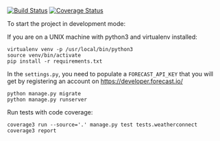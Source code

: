 [![Build Status](https://travis-ci.org/matthieuchoplin/weatherama.svg?branch=master)](https://travis-ci.org/matthieuchoplin/weatherama)
[![Coverage Status](https://coveralls.io/repos/github/matthieuchoplin/weatherama/badge.svg?branch=master)](https://coveralls.io/github/matthieuchoplin/weatherama?branch=master)

To start the project in development mode:

If you are on a UNIX machine with python3 and virtualenv installed:

```
virtualenv venv -p /usr/local/bin/python3
source venv/bin/activate
pip install -r requirements.txt
```

In the `settings.py`, you need to populate a `FORECAST_API_KEY` 
that you will get by registering an account on https://developer.forecast.io/

```
python manage.py migrate
python manage.py runserver
```

Run tests with code coverage:
```
coverage3 run --source='.' manage.py test tests.weatherconnect
coverage3 report
```


